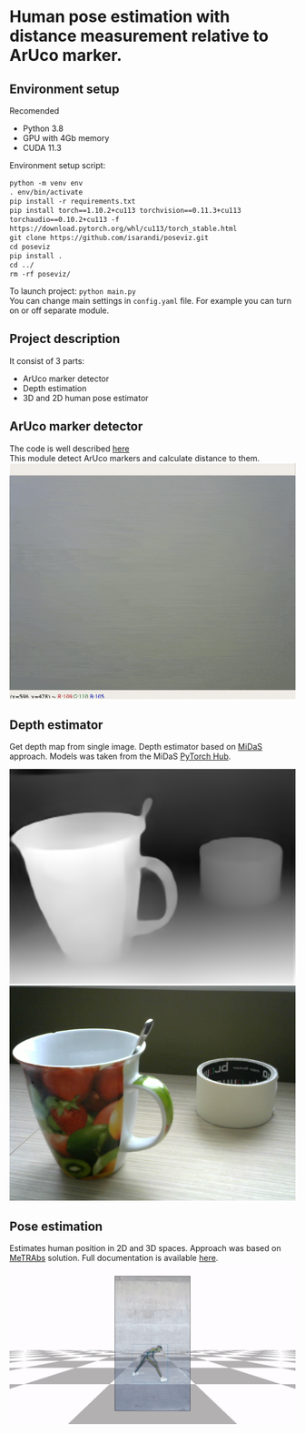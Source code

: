 # Human pose estimation with distance measurement relative to ArUco marker.
## Environment setup
Recomended 
* Python 3.8
* GPU with 4Gb memory
* CUDA 11.3

Environment setup script:
```
python -m venv env
. env/bin/activate
pip install -r requirements.txt
pip install torch==1.10.2+cu113 torchvision==0.11.3+cu113 torchaudio==0.10.2+cu113 -f https://download.pytorch.org/whl/cu113/torch_stable.html
git clone https://github.com/isarandi/poseviz.git
cd poseviz
pip install .
cd ../
rm -rf poseviz/
```

To launch project: `python main.py`  
You can change main settings in `config.yaml` file. For example you can turn on or off separate module.

## Project description
It consist of 3 parts:
* ArUco marker detector
* Depth estimation
* 3D and 2D human pose estimator

## ArUco marker detector
The code is well described [here](https://github.com/4ku/Human-pose-estimation-for-robot-collaboration/tree/master/modules/aruco)  
This module detect ArUco markers and calculate distance to them.  
![](modules/aruco/demo.gif)

## Depth estimator
Get depth map from single image. Depth estimator based on [MiDaS](https://github.com/isl-org/MiDaS) approach. Models was taken from the MiDaS [PyTorch Hub](https://pytorch.org/hub/intelisl_midas_v2/).  

![](img/depth_estimation.png)
![](img/depth_orig.png)

## Pose estimation
Estimates human position in 2D and 3D spaces. Approach was based on [MeTRAbs](https://github.com/isarandi/metrabs) solution. Full documentation is available [here](https://github.com/isarandi/metrabs/tree/master/docs).
![](img/demo_metrabs.gif)
